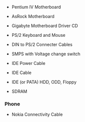 - Pentium IV Motherboard
- AsRock Motherboard
- Gigabyte Motherboard Driver CD

- PS/2 Keyboard and Mouse
- DIN to PS/2 Connecter Cables
- SMPS with Voltage change switch
- IDE Power Cable
- IDE Cable
- IDE (or PATA) HDD, ODD, Floppy
- SDRAM

### Phone
- Nokia Connectivity Cable